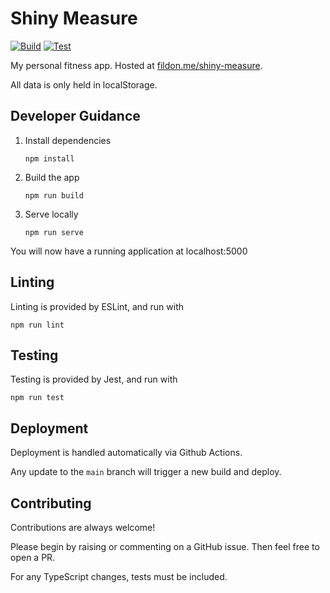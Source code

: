 # Shiny Measure

[![Build](https://github.com/fildon/shiny-measure/actions/workflows/deploy.yml/badge.svg?branch=main)](https://github.com/fildon/shiny-measure/actions/workflows/deploy.yml)
[![Test](https://github.com/fildon/shiny-measure/actions/workflows/test.yml/badge.svg?branch=main)](https://github.com/fildon/shiny-measure/actions/workflows/test.yml)

My personal fitness app. Hosted at [fildon.me/shiny-measure](https://fildon.me/shiny-measure).

All data is only held in localStorage.

## Developer Guidance

1. Install dependencies

   ```shell
   npm install
   ```

2. Build the app

   ```shell
   npm run build
   ```

3. Serve locally

   ```shell
   npm run serve
   ```

You will now have a running application at localhost:5000

## Linting

Linting is provided by ESLint, and run with

```shell
npm run lint
```

## Testing

Testing is provided by Jest, and run with

```shell
npm run test
```

## Deployment

Deployment is handled automatically via Github Actions.

Any update to the `main` branch will trigger a new build and deploy.

## Contributing

Contributions are always welcome!

Please begin by raising or commenting on a GitHub issue.
Then feel free to open a PR.

For any TypeScript changes, tests must be included.
